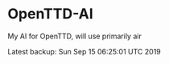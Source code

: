 # OpenTTD-AI
My AI for OpenTTD, will use primarily air

Latest backup: Sun Sep 15 06:25:01 UTC 2019

